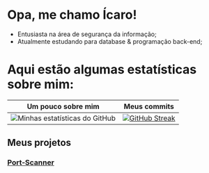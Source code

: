 # Opa, me chamo Ícaro!
 - Entusiasta na área de segurança da informação;
 - Atualmente estudando para database & programação back-end;

# Aqui estão algumas estatísticas sobre mim:

| Um pouco sobre mim | Meus commits |
|:------------------:|:-----------------:|
| ![Minhas estatísticas do GitHub](https://github-readme-stats.vercel.app/api?username=icrossu&show_icons=true&theme=radical) | [![GitHub Streak](https://github-readme-streak-stats.herokuapp.com/?user=icrossu&theme=radical)](https://git.io/streak-stats) |

## Meus projetos
### [Port-Scanner](https://github.com/icrossu/Ruby-Port_scanner.git)
